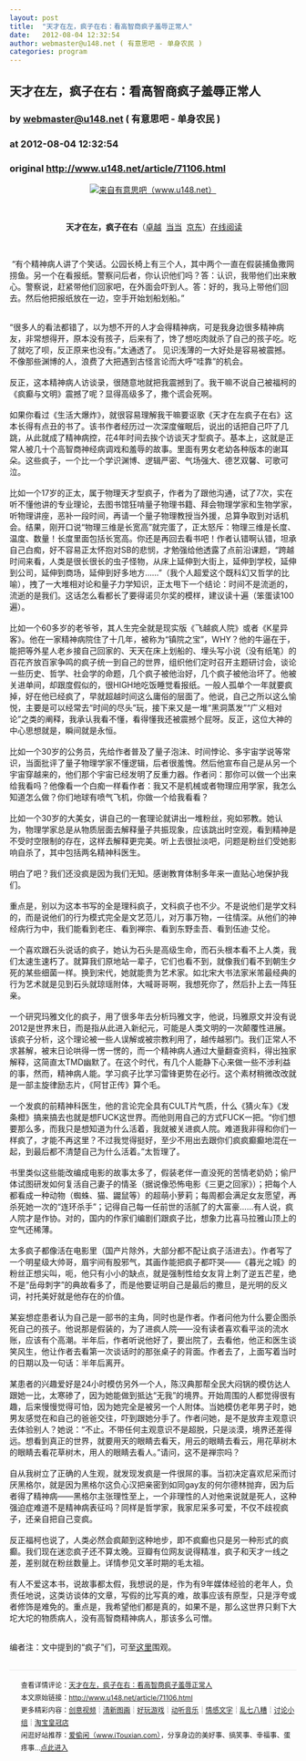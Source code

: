 ```yaml
---
layout: post
title:  "天才在左，疯子在右：看高智商疯子羞辱正常人"
date:   2012-08-04 12:32:54
author: webmaster@u148.net ( 有意思吧 - 单身农民 )
categories: program
---
```


## 天才在左，疯子在右：看高智商疯子羞辱正常人
### by webmaster@u148.net ( 有意思吧 - 单身农民 )
### at 2012-08-04 12:32:54
### original <http://www.u148.net/article/71106.html>

<p style="text-align:center"><a href="http://www.u148.net/article/71106.html"><img src="http://file3.u148.net/2012/8/images/1343872373125.jpg" title="天才在左，疯子在右：看高智商疯子羞辱正常人" alt="来自有意思吧（www.u148.net）"></a></p> <p> </p> <p style="text-align:center"> <strong>天才在左，疯子在右</strong>（<a href="http://www.amazon.cn/mn/detailApp?asin=B0036OR3Z2&amp;tag=ssp2100&amp;camp=404&amp;creative=2024&amp;linkCode=as1&amp;creativeASIN=B0036OR3Z2&amp;adid=0H3PWCQNR157T58QWWZW&amp;">卓越</a>  <a href="http://union.dangdang.com/transfer/transfer.aspx?from=P-264427&amp;backurl=http://product.dangdang.com/product.aspx?product_id=20767715">当当</a>  <a href="http://click.union.360buy.com/JdClick/?unionId=5591&amp;to=http://book.360buy.com/10082516.html">京东</a>）<a href="http://www.u148.net/tag/2361/1.html">在线阅读</a></p> <p> </p> <p> “有个精神病人讲了个笑话。公园长椅上有三个人，其中两个一直在假装捕鱼撒网捞鱼。另一个在看报纸。警察问后者，你认识他们吗？答：认识，我带他们出来散心。警察说，赶紧带他们回家吧，在外面会吓到人。答：好的，我马上带他们回去。然后他把报纸放在一边，空手开始划船划船。”</p> <div> </div> <div>“很多人的看法都错了，以为想不开的人才会得精神病，可是我身边很多精神病友，非常想得开，原本没有孩子，后来有了，馋了想吃肉就杀了自己的孩子吃。吃了就吃了呗，反正原来也没有。”太通透了。 见识浅薄的一大好处是容易被震撼。不像那些渊博的人，浪费了大把遇到古怪言论而大呼“哇靠”的机会。</div> <div> </div> <div>反正，这本精神病人访谈录，很随意地就把我震撼到了。我干嘛不说自己被福柯的《疯癫与文明》震撼了呢？显得高级多了，撒个谎会死啊。</div> <div> </div> <div>如果你看过《生活大爆炸》，就很容易理解我干嘛要讴歌《天才在左疯子在右》这本长得有点丑的书了。该书作者经历过一次深度催眠后，说出的话把自己吓了几跳，从此就成了精神病控，花4年时间去挨个访谈天才型疯子。基本上，这就是正常人被几十个高智商神经病调戏和羞辱的故事。里面有男女老幼各种版本的谢耳朵。这些疯子，一个比一个学识渊博、逻辑严密、气场强大、德艺双馨、可歌可泣。</div> <div> </div> <div>比如一个17岁的正太，属于物理天才型疯子，作者为了跟他沟通，试了7次，实在听不懂他讲的专业理论，去图书馆狂啃量子物理书籍、拜会物理学家和生物学家，听物理讲座，恶补一段时间，再请一个量子物理教授当外援，总算争取到对话机会。结果，刚开口说“物理三维是长宽高”就完蛋了，正太怒斥：物理三维是长度、温度、数量！长度里面包括长宽高。你还是再回去看书吧！作者认错啊认错，坦承自己白痴，好不容易正太怀抱对SB的悲悯，才勉强给他透露了点前沿课题，“跨越时间来看，人类是很长很长的虫子怪物，从床上延伸到大街上，延伸到学校，延伸到公司，延伸到商场，延伸到好多地方……”（我个人超爱这个既科幻又哲学的比喻），拽了一大堆相对论和量子力学知识，正太甩下一个结论：时间不是流逝的，流逝的是我们。这话怎么看都长了要得诺贝尔奖的模样，建议读十遍（笨蛋读100遍）。</div> <div> </div> <div>比如一个60多岁的老爷爷，其人生完全就是现实版《飞越疯人院》或者《K星异客》。他在一家精神病院住了十几年，被称为“镇院之宝”，WHY？他的牛逼在于，能把等外星人老乡接自己回家的、天天在床上划船的、埋头写小说（没有纸笔）的百花齐放百家争鸣的疯子统一到自己的世界，组织他们定时召开主题研讨会，谈论一些历史、哲学、社会学的命题，几个疯子被他治好，几个疯子被他治坏了。他被关进单间，却跟度假似的，很HIGH地吃饭睡觉看报纸。一般人孤单个一年就要疯掉，好在他已经疯了，早就超越时间这么庸俗的层面了。他说，自己之所以这么愉悦，主要是可以经常去“时间的尽头”玩，接下来又是一堆“黑洞蒸发”“广义相对论”之类的阐释，我承认我看不懂，看得懂我还被震撼个屁呀。反正，这位大神的中心思想就是，瞬间就是永恒。</div> <div> </div> <div>比如一个30岁的公务员，先给作者普及了量子泡沫、时间悖论、多宇宙学说等常识，当面批评了量子物理学家不懂逻辑，后者很羞愧。然后他宣布自己是从另一个宇宙穿越来的，他们那个宇宙已经发明了反重力器。作者问：那你可以做一个出来给我看吗？他像看一个白痴一样看作者：我又不是机械或者物理应用学家，我怎么知道怎么做？你们地球有喷气飞机，你做一个给我看看？</div> <div> </div> <div>比如一个30岁的大美女，讲自己的一套理论就讲出一堆粉丝，宛如邪教。她认为，物理学家总是从物质层面去解释量子共振现象，应该跳出时空观，看到精神是不受时空限制的存在，这样去解释更完美。听上去很扯淡吧，问题是粉丝们受她影响自杀了，其中包括两名精神科医生。</div> <div> </div> <div>明白了吧？我们还没疯是因为我们无知。感谢教育体制多年来一直贴心地保护我们。</div> <div> </div> <div>重点是，别以为这本书写的全是理科疯子，文科疯子也不少。不是说他们是学文科的，而是说他们的行为模式完全是文艺范儿，对万事万物，一往情深。从他们的神经病行为中，我们能看到老庄、看到禅宗、看到东野圭吾、看到伍迪·艾伦。</div> <div> </div> <div>一个喜欢跟石头说话的疯子，她认为石头是高级生命，而石头根本看不上人类，我们太速生速朽了。就算我们原地站一辈子，它们也看不到，就像我们看不到朝生夕死的某些细菌一样。换到宋代，她就能贵为艺术家。如北宋大书法家米芾最经典的行为艺术就是见到石头就琼瑶附体，大喊哥哥啊，我想死你了，然后扑上去一阵狂亲。</div> <div> </div> <div>一个研究玛雅文化的疯子，用了很多年去分析玛雅文字，他说，玛雅原文并没有说2012是世界末日，而是指从此进入新纪元，可能是人类文明的一次颠覆性进展。该疯子分析，这个理论被一些人误解或被宗教利用了，越传越邪门。我们正常人不求甚解，被末日论哄得一愣一愣的，而一个精神病人通过大量翻查资料，得出独家解释，这简直太TMD幽默了。在这个时代，有几个人能静下心来做一些不涉利益的事，然而，精神病人能。学习疯子比学习雷锋更势在必行。这个素材稍微改改就是一部主旋律励志片，《阿甘正传》算个毛。</div> <div> </div> <div>一个发疯的前精神科医生，他的言论完全具有CULT片气质，什么《猜火车》《发条橙》搞来搞去也就是想FUCK这世界。而他则用自己的方式FUCK一把。“你们想要那么多，而我只是想知道为什么活着，我就被关进疯人院。难道我非得和你们一样疯了，才能不再这里？不过我觉得挺好，至少不用出去跟你们疯疯癫癫地混在一起，到最后都不清楚自己为什么活着。”太哲理了。</div> <div> </div> <div>书里类似这些能改编成电影的故事太多了，假装老伴一直没死的苦情老奶奶；偷尸体试图研发如何复活自己妻子的情圣（据说像恐怖电影《三更之回家》）；把每个人都看成一种动物（蜘蛛、猫、鼹鼠等）的超萌小萝莉；每周都会满足女友愿望，再杀死她一次的“连环杀手”；记得自己每一任前世的活腻了的大富豪……有人说，疯人院才是作协。对的，国内的作家们编剧们跟疯子比，想象力比喜马拉雅山顶上的空气还稀薄。</div> <div> </div> <div>太多疯子都像活在电影里（国产片除外，大部分都不配让疯子活进去）。作者写了一个明星级大帅哥，眉宇间有股邪气，其画作能把疯子都吓哭——《暮光之城》的粉丝正想尖叫，呃，他只有小小的缺点，就是强制性给女友背上刺了逆五芒星，绝不是“岳母刺字”的典故看多了，而是他要证明自己是最后的撒旦，是光明的反义词，衬托美好就是他存在的价值。</div> <div> </div> <div>某妄想症患者认为自己是一部书的主角，同时也是作者。作者问他为什么要企图杀死自己的孩子。他说那是假装的，为了进疯人院——没有读者喜欢看平淡的流水账，应该有个高潮。半年后，作者听说他好了，要出院了，去看他，他正和医生谈笑风生，他让作者去看第一次谈话时的那张桌子的背面。作者去了，上面写着当时的日期以及一句话：半年后离开。</div> <div> </div> <div>某患者的兴趣爱好是24小时模仿另外一个人，陈汉典那帮全民大闷锅的模仿达人跟她一比，太寒碜了，因为她能做到抵达“无我”的境界。开始周围的人都觉得很有趣，后来慢慢觉得可怕，因为她完全是被另一个人附体。当她模仿老年男子时，她男友感觉在和自己的爸爸交往，吓到跟她分手了。作者问她，是不是放弃主观意识去体验别人？她说：“不止。不带任何主观意识不是超脱，只是淡漠，境界还差得远。想看到真正的世界，就要用天的眼睛去看天，用云的眼睛去看云，用花草树木的眼睛去看花草树木，用人的眼睛去看人。”请问，这不是禅宗吗？</div> <div> </div> <div>自从我树立了正确的人生观，就发现发疯是一件很屌的事。当初决定喜欢尼采而讨厌黑格尔，就是因为黑格尔这负心汉把亲密到如同gay友的何尔德林抛弃，因为后者得了精神病——黑格尔主张理性至上，一个非理性的人对他来说就是死人，这种强迫症难道不是精神病表征吗？同样是哲学家，我家尼采多可爱，不仅不歧视疯子，还亲自把自己变疯。</div> <div> </div> <div>反正福柯也说了，人类必然会疯颠到这种地步，即不疯癫也只是另一种形式的疯癫。我们现在迷恋疯子还不算太晚。豆瓣有位网友说得精准，疯子和天才一线之差，差别就在粉丝数量上。详情参见文革时期的毛太祖。</div> <div> </div> <div>有人不爱这本书，说故事都太假，我想说的是，作为有9年媒体经验的老年人，负责任地说，这类访谈体的文章，写假的比写真的难，故事应该有原型，只是浮夸或者修饰是难免的。重点是，我希望他们都是真的，如果不是，那么这世界只剩下大坨大坨的物质病人，没有高智商精神病人，那该多么可憎。</div> <div> </div> <p>编者注：文中提到的“疯子”们，可至<a href="http://www.u148.net/tag/2361/1.html">这里</a>围观。</p><p style="line-height:22px;padding:15px 0 0 20px;margin:30px 0;font-size:12px;border-top:2px #f3f3f3 solid">查看详情评论：<a href="http://www.u148.net/article/71106.html">天才在左，疯子在右：看高智商疯子羞辱正常人</a><br>本文原始链接：<a href="http://www.u148.net/article/71106.html">http://www.u148.net/article/71106.html</a><br>更多精彩内容：<a href="http://www.u148.net/video.html">创意视频</a>┊<a href="http://www.u148.net/image.html">清新图画</a>┊<a href="http://www.u148.net/game.html">好玩游戏</a>┊<a href="http://www.u148.net/audio.html">动听音乐</a>┊<a href="http://www.u148.net/text.html">情感文字</a>┊<a href="http://www.u148.net/mix.html">乱七八糟</a>┊<a href="http://www.u148.net/group/">讨论小组</a>┊<a href="http://dianpu.tao123.com/?pid=mm_26142575_0_0&amp;eventid=102167">淘宝皇冠店</a><br>闲逛好站推荐：<a href="http://www.itouxian.com">爱偷闲（www.iTouxian.com）</a>，分享身边的美好事、搞笑事、幸福事、蛋疼事…<a href="http://www.itouxian.com">点此进入</a></p>